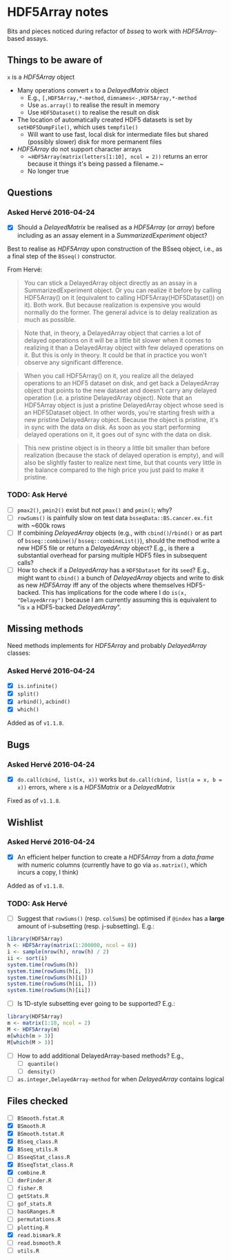 # HDF5Array notes

Bits and pieces noticed during refactor of _bsseq_ to work with _HDF5Array_-based assays.

## Things to be aware of

`x` is a _HDF5Array_ object

- Many operations convert `x` to a _DelayedMatrix_ object
    - E.g., `[,HDF5Array,*-method`, `dimnames<-,HDF5Array,*-method`
    - Use `as.array()` to realise the result in memory
    - Use `HDF5Dataset()` to realise the result on disk
- The location of automatically created HDF5 datasets is set by `setHDF5DumpFile()`, which uses `tempfile()`
    - Will want to use fast, local disk for intermediate files but shared (possibly slower) disk for more permanent files
- _HDF5Array_ do not support character arrays
    - ~`HDF5Array(matrix(letters[1:10], ncol = 2))` returns an error because it things it's being passed a filename.~ 
    - No longer true
    
## Questions

### Asked Hervé 2016-04-24

- [x] Should a _DelayedMatrix_ be realised as a _HDF5Array_ (or _array_) before including as an assay element in a _SummarizedExperiment_ object?

Best to realise as _HDF5Array_ upon construction of the BSseq object, i.e., as 
a final step of the `BSseq()` constructor.

From Hervé:

> You can stick a DelayedArray object directly as an assay in a
SummarizedExperiment object. Or you can realize it before by calling
HDF5Array() on it (equivalent to calling HDF5Array(HDF5Dataset())
on it). Both work. But because realization is expensive you would
normally do the former. The general advice is to delay realization
as much as possible.

> Note that, in theory, a DelayedArray object that carries a lot of 
delayed operations on it will be a little bit slower when it comes
to realizing it than a DelayedArray object with few delayed operations
on it. But this is only in theory. It could be that in practice you
won't observe any significant difference.

> When you call HDF5Array() on it, you realize all the delayed operations
to an HDF5 dataset on disk, and get back a DelayedArray object that
points to the new dataset and doesn't carry any delayed operation (i.e.
a pristine DelayedArray object). Note that an HDF5Array object is just
a pristine DelayedArray object whose seed is an HDF5Dataset object.
In other words, you're starting fresh with a new pristine DelayedArray
object. Because the object is pristine, it's in sync with the data on
disk. As soon as you start performing delayed operations on it, it goes
out of sync with the data on disk.

> This new pristine object is in theory a little bit smaller than before
realization (because the stack of delayed operation is empty), and will
also be slightly faster to realize next time, but that counts very
little in the balance compared to the high price you just paid to make
it pristine.

### TODO: Ask Hervé

- [ ] `pmax2()`, `pmin2()` exist but not `pmax()` and `pmin()`; why?
- [ ] `rowSums()` is painfully slow on test data `bsseqData::BS.cancer.ex.fit` 
with ~600k rows
- [ ] If combining _DelayedArray_ objects (e.g., with `cbind()`/`rbind()` or as 
part of `bsseq::combine()`/ `bsseq::combineList()`), should the method write a 
new HDF5 file or return a _DelayedArray_ object? E.g., is there a substantial 
overhead for parsing multiple HDF5 files in subsequent calls?
- [ ] How to check if a _DelayedArray_ has a `HDF5Dataset` for its `seed`? E.g., 
might want to `cbind()` a bunch of _DelayedArray_ objects and write to disk as 
new _HDF5Array_ iff any of the objects where themselves HDF5-backed. This has 
implications for the code where I do `is(x, "DelayedArray")` because I am 
currently assuming this is equivalent to "is `x` a HDF5-backed _DelayedArray_".

## Missing methods

Need methods implements for _HDF5Array_ and probably _DelayedArray_ classes:

### Asked Hervé 2016-04-24

- [x] `is.infinite()`
- [x] `split()`
- [x] `arbind()`, `acbind()`
- [x] `which()`

Added as of `v1.1.8`.

## Bugs

### Asked Hervé 2016-04-24

- [x] `do.call(cbind, list(x, x))` works but `do.call(cbind, list(a = x, b = x))` errors, where `x` is a _HDF5Matrix_ or a _DelayedMatrix_

Fixed as of `v1.1.8`.

## Wishlist

### Asked Hervé 2016-04-24

- [x] An efficient helper function to create a _HDF5Array_ from a _data.frame_ with numeric columns (currently have to go via `as.matrix()`, which incurs a copy, I think)

Added as of `v1.1.8`.

### TODO: Ask Hervé

- [ ] Suggest that `rowSums()` (resp. `colSums`) be optimised if `@index` has a **large** amount of i-subsetting (resp. j-subsetting). E.g.:

```r
library(HDF5Array)
h <- HDF5Array(matrix(1:200000, ncol = 8))
i <- sample(nrow(h), nrow(h) / 2)
ii <- sort(i)
system.time(rowSums(h))
system.time(rowSums(h[i, ]))
system.time(rowSums(h)[i])
system.time(rowSums(h[ii, ]))
system.time(rowSums(h)[ii])
```

- [ ] Is 1D-style subsetting ever going to be supported? E.g.:

```r
library(HDF5Array)
m <- matrix(1:10, ncol = 2)
M <- HDF5Array(m)
m[which(m > 3)]
M[which(M > 3)]
```
- [ ] How to add additional DelayedArray-based methods? E.g.,
    - [ ] `quantile()`
    - [ ] `density()`

- [ ] `as.integer,DelayedArray-method` for when _DelayedArray_ contains logical

## Files checked

- [ ] `BSmooth.fstat.R`
- [x] `BSmooth.R`
- [x] `BSmooth.tstat.R`
- [x] `BSseq_class.R`
- [x] `BSseq_utils.R`
- [ ] `BSseqStat_class.R`
- [x] `BSseqTstat_class.R`
- [x] `combine.R`
- [ ] `dmrFinder.R`
- [ ] `fisher.R`
- [ ] `getStats.R`
- [ ] `gof_stats.R`
- [ ] `hasGRanges.R`
- [ ] `permutations.R`
- [ ] `plotting.R`
- [x] `read.bismark.R`
- [ ] `read.bsmooth.R`
- [ ] `utils.R`
